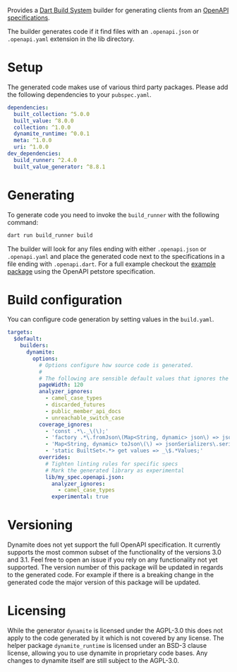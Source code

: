 Provides a [Dart Build System](https://github.com/dart-lang/build) builder for generating clients from an [OpenAPI specifications](https://swagger.io/specification/).

The builder generates code if it find files with an `.openapi.json` or `.openapi.yaml` extension in the lib directory.

# Setup

The generated code makes use of various third party packages. Please add the following dependencies to your `pubspec.yaml`.
```yaml
dependencies:
  built_collection: ^5.0.0
  built_value: ^8.0.0
  collection: ^1.0.0
  dynamite_runtime: ^0.0.1
  meta: ^1.0.0
  uri: ^1.0.0
dev_dependencies:
  build_runner: ^2.4.0
  built_value_generator: ^8.8.1
```

# Generating

To generate code you need to invoke the `build_runner` with the following command:
```sh
dart run build_runner build
``` 
The builder will look for any files ending with either `.openapi.json` or `.openapi.yaml` and place the generated code next to the specifications in a file ending with `.openapi.dart`.
For a full example checkout the [example package](https://github.com/nextcloud/neon/tree/main/packages/dynamite/dynamite/example) using the OpenAPI petstore specification.


# Build configuration

You can configure code generation by setting values in the `build.yaml`.

```yaml
targets:
  $default:
    builders:
      dynamite:
        options:
          # Options configure how source code is generated.
          #
          # The following are sensible default values that ignores the schemas for the coverage.
          pageWidth: 120
          analyzer_ignores:
            - camel_case_types
            - discarded_futures
            - public_member_api_docs
            - unreachable_switch_case
          coverage_ignores:
            - 'const .*\._\(\);'
            - 'factory .*\.fromJson\(Map<String, dynamic> json\) => jsonSerializers\.deserializeWith\(serializer, json\)!;'
            - 'Map<String, dynamic> toJson\(\) => jsonSerializers\.serializeWith\(serializer, this\)! as Map<String, dynamic>;'
            - 'static BuiltSet<.*> get values => _\$.*Values;'
          overrides:
            # Tighten linting rules for specific specs
            # Mark the generated library as experimental
            lib/my_spec.openapi.json:
              analyzer_ignores:
                - camel_case_types
              experimental: true

```

# Versioning

Dynamite does not yet support the full OpenAPI specification. It currently supports the most common subset of the functionality of the versions 3.0 and 3.1.
Feel free to open an issue if you rely on any functionality not yet supported.
The version number of this package will be updated in regards to the generated code. For example if there is a breaking change in the generated code the major version of this package will be updated.

# Licensing

While the generator `dynamite` is licensed under the AGPL-3.0 this does not apply to the code generated by it which is not covered by any license.
The helper package `dynamite_runtime` is licensed under an BSD-3 clause license, allowing you to use dynamite in proprietary code bases.
Any changes to dynamite itself are still subject to the AGPL-3.0.
